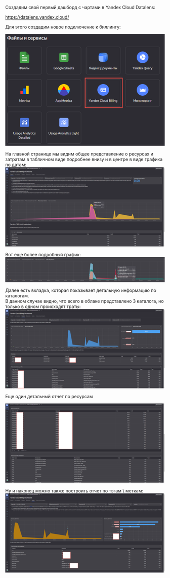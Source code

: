 Создадим свой первый дашборд с чартами в Yandex Cloud Datalens:<br>

https://datalens.yandex.cloud/

Для этого создадим новое подключение к биллингу:

![img.png](link-billling.png)

На главной странице мы видим общее представление о ресурсах и затратам в табличном виде подробнее внизу и в центре в виде графика по датам:
![img.png](mina-page.png)

Вот еще более подробный график:
![img.png](main-page-details.png)

Далее есть вкладка, которая показывает детальную информацию по каталогам.<br>
В данном случае видно, что всего в облаке представлено 3 каталога, но только в одном происходят траты:
![img.png](folder-page.png)

Еще один детальный отчет по ресурсам

![img.png](resources-page.png)

Ну и наконец можно также построить отчет по тэгам \ меткам:
![img.png](label-page.png)